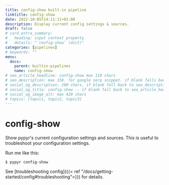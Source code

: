 ```yaml
---
title: config-show built-in pipeline
linktitle: config-show
date: 2022-10-05T14:11:11+01:00
description: Display current config settings & sources.
draft: false
# card_extra_summary:
#   heading: input context property
#   details: "`config-show` (dict)"
categories: [pipelines]
# keywords: ""
menu:
  docs:
    parent: builtin-pipelines
    name: config-show
# seo_article_headline: config-show max 110 chars
# seo_description: max 158. for google serp snippet. if blank falls back to description.
# social_og_description: 200 chars, if blank fall back to seo_description then description
# social_og_title: config-show -- if blank fall back to seo_article_headline > .Title. Max 70 chars
# social_og_image_alt: max 420 chars
# topics: [topic1, topic2, topic3]
---
```

# config-show
Show pypyr's current configuration settings and sources. This is useful to
troubleshoot your configuration settings.

Run me like this:
```text
$ pypyr config-show
```

 See
[troubleshooting config]({{< ref "/docs/getting-started/config#troubleshooting">}})
for details.
